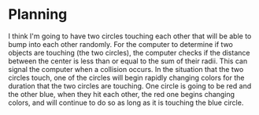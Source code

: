 # Planning

I think I'm going to have two circles touching each other that will be able to bump into each other randomly. For the computer to determine if two objects are touching (the two circles), the computer checks if the distance between the center is less than or equal to the sum of their radii. This can signal the computer when a collision occurs. In the situation that the two circles touch, one of the circles will begin rapidly changing colors for the duration that the two circles are touching. One circle is going to be red and the other blue, when they hit each other, the red one begins changing colors, and will continue to do so as long as it is touching the blue circle. 
